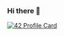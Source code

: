 ### Hi there 👋

[![42 Profile Card](https://1337-readme.vercel.app/api/profile?cursus=42cursus&dark=true&login=ojamil)](https://github.com/mohouyizme/1337-readme)
